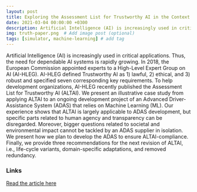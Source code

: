 ```yaml
---
layout: post
title: Exploring the Assessment List for Trustworthy AI in the Context of Advanced Driver-Assistance Systems
date: 2021-03-04 00:00:00 +0300
description: Artificial Intelligence (AI) is increasingly used in critical applications. Thus, the need for dependable AI systems is rapidly growing. In 2018, the European Commission appointed experts to a High-Level Expert Group on AI (AI-HLEG). AI-HLEG defined Trustworthy AI as 1) lawful, 2) ethical, and 3) robust and specified seven corresponding key requirements. 
img: truth-paper.png  # Add image post (optional)
tags: [simulator, machine-learning] # add tag
---
```


Artificial Intelligence (AI) is increasingly used in critical applications. Thus, the need for dependable AI systems is rapidly growing. In 2018, the European Commission appointed experts to a High-Level Expert Group on AI (AI-HLEG). AI-HLEG defined Trustworthy AI as 1) lawful, 2) ethical, and 3) robust and specified seven corresponding key requirements. To help development organizations, AI-HLEG recently published the Assessment List for Trustworthy AI (ALTAI). We present an illustrative case study from applying ALTAI to an ongoing development project of an Advanced Driver-Assistance System (ADAS) that relies on Machine Learning (ML). Our experience shows that ALTAI is largely applicable to ADAS development, but specific parts related to human agency and transparency can be disregarded. Moreover, bigger questions related to societal and environmental impact cannot be tackled by an ADAS supplier in isolation. We present how we plan to develop the ADAS to ensure ALTAI-compliance. Finally, we provide three recommendations for the next revision of ALTAI, i.e., life-cycle variants, domain-specific adaptations, and removed redundancy.

### Links
 
[Read the article here](https://arxiv.org/abs/2103.09051)
